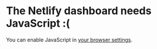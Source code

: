 The Netlify dashboard needs JavaScript :(
=========================================

You can enable JavaScript in <a href="https://enable-javascript.com/" class="highlight-link">your browser settings</a>.
